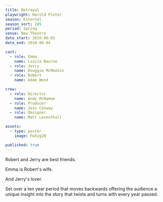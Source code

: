 ```yaml
---
title: Betrayal
playwright: Harold Pinter
season: External
season_sort: 285
period: Spring
venue: New Theatre
date_start: 2010-06-03
date_end: 2010-06-04

cast:
  - role: Emma
    name: Lizzie Bourne
  - role: Jerry
    name: Douggie McMeekin
  - role: Robert
    name: Adam Wood

crew:
  - role: Director
    name: Andy McNamee
  - role: Producer
    name: Jess Conway
  - role: Designer
    name: Matt Leventhall

assets:
  - type: poster
    image: Fw5zg2N

published: true
---
```


Robert and Jerry are best friends.

Emma is Robert's wife.

And Jerry's lover.

Set over a ten year period that moves backwards offering the audience a unique insight into the story that twists and turns with every year passed.
